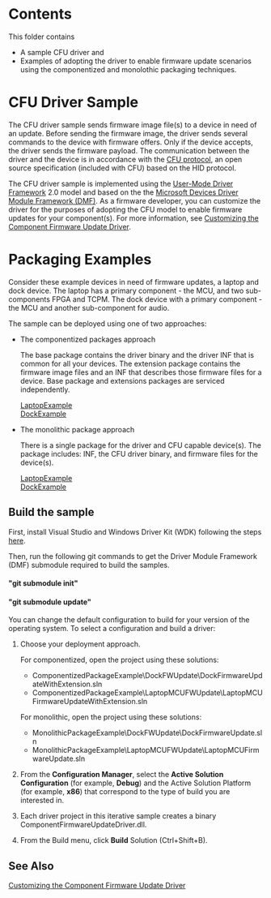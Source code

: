 # Contents
This folder contains 
- A sample CFU driver and 
- Examples of adopting the driver to enable firmware update scenarios using the componentized and monolothic packaging techniques.

# CFU Driver Sample

The CFU driver sample sends firmware image file(s) to a device in need of an update. Before sending the firmware image, the driver sends several commands to the device with firmware offers. Only if the device accepts, the driver sends the firmware payload. The communication between the driver and the device is in accordance with the [CFU protocol](https://github.com/Microsoft/CFU/tree/master/Documentation/CFU-Protocol), an open source specification (included with CFU) based on the HID protocol.

The CFU driver sample is implemented using the [User-Mode Driver Framework](https://docs.microsoft.com/en-us/windows-hardware/drivers/wdf/overview-of-the-umdf) 2.0 model and based on the the [Microsoft Devices Driver Module Framework (DMF)](https://blogs.windows.com/buildingapps/2018/08/15/introducing-driver-module-framework/).
As a firmware developer, you can customize the driver for the purposes of adopting the CFU model to enable firmware updates for your component(s). For more information, see [Customizing the Component Firmware Update Driver](https://github.com/Microsoft/CFU/blob/master/Documentation/CFU-Driver/cfu-driver.md).

# Packaging Examples

Consider these example devices in need of firmware updates, a laptop and dock device. The laptop has a primary component - the MCU, and two sub-components FPGA and TCPM. The dock device with a primary component - the MCU and another sub-component for audio.

The sample can be deployed using one of two approaches:

- The componentized packages approach

    The base package contains the driver binary and the driver INF that is common for all your devices. The extension package contains the firmware image files and an INF that describes those firmware files for a device. Base package and extensions packages are serviced independently.

    [LaptopExample](https://github.com/Microsoft/CFU/tree/master/Host/ComponentizedPackageExample/LaptopMCUFWUpdate)<br>
    [DockExample](https://github.com/Microsoft/CFU/tree/master/Host/ComponentizedPackageExample/DockFWUpdate)<br>

- The monolithic package approach

    There is a single package for the driver and CFU capable device(s). The package includes: INF, the CFU driver binary, and firmware files for the device(s).

    [LaptopExample](https://github.com/Microsoft/CFU/tree/master/Host/MonolithicPackageExample/LaptopMCUFWUpdate)<br>
    [DockExample](https://github.com/Microsoft/CFU/tree/master/Host/MonolithicPackageExample/DockFWUpdate)<br>

## Build the sample

First, install Visual Studio and Windows Driver Kit (WDK) following the steps [here](https://docs.microsoft.com/en-us/windows-hardware/drivers/download-the-wdk).

Then, run the following git commands to get the Driver Module Framework (DMF) submodule required to build the samples.
#### "git submodule init"
#### "git submodule update"

You can change the default configuration to build for your version of the operating system. To select a configuration and build a driver:

1. Choose your deployment approach.
  
   For componentized, open the project using these solutions:

    - ComponentizedPackageExample\DockFWUpdate\DockFirmwareUpdateWithExtension.sln
    - ComponentizedPackageExample\LaptopMCUFWUpdate\LaptopMCUFirmwareUpdateWithExtension.sln

   For monolithic, open the project using these solutions:
    - MonolithicPackageExample\DockFWUpdate\DockFirmwareUpdate.sln
    - MonolithicPackageExample\LaptopMCUFWUpdate\LaptopMCUFirmwareUpdate.sln

3. From the **Configuration Manager**, select the **Active Solution Configuration** (for example, **Debug**) and the Active Solution Platform (for example, **x86**) that correspond to the type of build you are interested in.
4. Each driver project in this iterative sample creates a binary ComponentFirmwareUpdateDriver.dll. 
5. From the Build menu, click **Build** Solution (Ctrl+Shift+B).

## See Also
[Customizing the Component Firmware Update Driver](https://github.com/Microsoft/CFU/blob/master/Documentation/CFU-Driver/cfu-driver.md)

